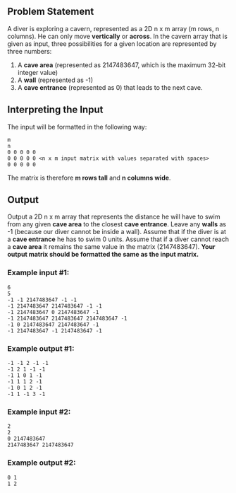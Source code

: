## Problem Statement

A diver is exploring a cavern, represented as a 2D n x m array (m rows, n columns). He can only move **vertically** or **across**. In the cavern array that is given as input, three possibilities for a given location are represented by three numbers: 
1. A **cave area** (represented as 2147483647, which is the maximum 32-bit integer value)
2. A **wall** (represented as -1) 
3. A **cave entrance** (represented as 0) that leads to the next cave. 


## Interpreting the Input
The input will be formatted in the following way:

```
m
n
0 0 0 0 0
0 0 0 0 0 <n x m input matrix with values separated with spaces>
0 0 0 0 0
```

The matrix is therefore **m rows tall** and **n columns wide**.

## Output
Output a 2D n x m array that represents the distance he will have to swim from any given **cave area** to the closest **cave entrance**. Leave any **walls** as -1 (because our diver cannot be inside a wall). Assume that if the diver is at a **cave entrance** he has to swim 0 units. Assume that if a diver cannot reach a **cave area** it remains the same value in the matrix (2147483647). **Your output matrix should be formatted the same as the input matrix.**

### Example input #1:
```
6
5
-1 -1 2147483647 -1 -1
-1 2147483647 2147483647 -1 -1
-1 2147483647 0 2147483647 -1
-1 2147483647 2147483647 2147483647 -1
-1 0 2147483647 2147483647 -1
-1 2147483647 -1 2147483647 -1
```

### Example output #1:
```
-1 -1 2 -1 -1
-1 2 1 -1 -1
-1 1 0 1 -1
-1 1 1 2 -1
-1 0 1 2 -1
-1 1 -1 3 -1
 ```

### Example input #2:
```
2
2
0 2147483647
2147483647 2147483647
 ```

### Example output #2:
```
0 1
1 2
```
